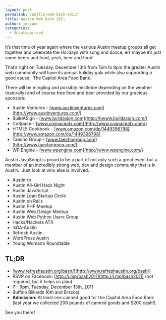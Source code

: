 ```yaml
---
layout: post
permalink: /austin-web-bash-2011/
title: Austin Web Bash 2011
author: jmccann
categories:
  - Uncategorized
---
```

It&#8217;s that time of year again where the various Austin meetup groups all get together and celebrate the Holidays with song and dance, err maybe it&#8217;s just some beers and food, yeah, beer and food!

That&#8217;s right on Tuesday, December 13th from 7pm to 9pm the greater Austin web community will have its annual holiday gala while also supporting a good cause:  The Capitol Area Food Bank.

There will be mingling and possibly mistletoe depending on the weather (naturally) and of course free food and beer provided by our gracious sponsors:

* Austin Ventures - [www.austinventures.com](http://www.austinventures.com/)
* BuildASign - [www.buildasign.com](http://hwww.buildasign.com/)
* CoSpace - [www.cospaceatx.com](http://www.cospaceatx.com/)
* HTML5 Cookbook - [www.amazon.com/dp/1449396798](http://www.amazon.com/dp/1449396798)
* Taecho Group - [www.taechogroup.com](http://www.taechogroup.com/)
* WP Engine - [www.wpengine.com](http://www.wpengine.com/)

Austin JavaScript is proud to be a part of not only such a great event but a member of an incredibly strong web, dev and design community that is in Austin.  Just look at who else is involved.

* Austin.rb
* Austin All-Girl Hack Night
* Austin JavaScript
* Austin Lean Startup Circle
* Austin on Rails
* Austin PHP Meetup
* Austin Web Design Meetup
* Austin Web Python Users Group
* Hacks/Hackers ATX
* IxDA-Austin
* Refresh Austin
* WordPress Austin
* Young Woman’s Roundtable

## TL;DR

* [www.refreshaustin.org/bash/](http://www.refreshaustin.org/bash/)
* RSVP on Facebook: [http://j.mp/bash2011](http://j.mp/bash2011) (not required, but it helps us plan)
* 7 – 9pm, Tuesday, December 13th, 2011
* Buffalo Billiards (6th and Brazos)
* **Admission:** At least one canned good for the Capital Area Food Bank (last year we collected 200 pounds of canned goods and $200 cash!).

See you there!
